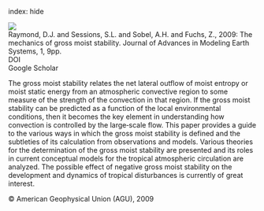 index: hide

<div class="Citation">
    <div class="Citation-thumb CitationThumb-linked"  data-href="https://doi.org/10.3894/james.2009.1.9">
      <img src="https://static.claimspace.cloud/climate-study-static/refs/thumbs/7/Raymond_et_al_2009-thumb.png" />
    </div>

  <div class="Citation-body">
    <div class="Citation-text">Raymond, D.J. and Sessions, S.L. and Sobel, A.H. and Fuchs, Z., 2009: The mechanics of gross moist stability. <span class="Article-journal">Journal of Advances in Modeling Earth Systems, </span><span class="Article-volume">1, </span>9pp.</div>
    <div class="Citation-links">
      <div class="CitationLink" data-href="https://doi.org/10.3894/james.2009.1.9">
        <div class="CitationLink-icon CitationLink-Doi"></div>
        <div class="CitationLink-text">DOI</div>
      </div>
      <div class="CitationLink" data-href="https://scholar.google.com/scholar?q=10.3894/james.2009.1.9">
        <div class="CitationLink-icon CitationLink-Scholar"></div>
        <div class="CitationLink-text">Google Scholar</div>
      </div>
    </div>
  </div>
</div>

The gross moist stability relates the net lateral outflow of moist entropy or moist static energy from an atmospheric convective region to some measure of the strength of the convection in that region. If the gross moist stability can be predicted as a function of the local environmental conditions, then it becomes the key element in understanding how convection is controlled by the large‐scale flow. This paper provides a guide to the various ways in which the gross moist stability is defined and the subtleties of its calculation from observations and models. Various theories for the determination of the gross moist stability are presented and its roles in current conceptual models for the tropical atmospheric circulation are analyzed. The possible effect of negative gross moist stability on the development and dynamics of tropical disturbances is currently of great interest.

<div class="Citation-copy">
&copy; American Geophysical Union (AGU), 2009
</div>